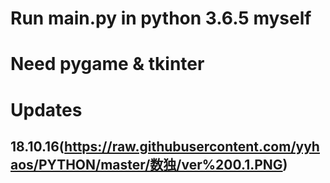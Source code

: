 ﻿# Run main.py in python 3.6.5 myself
# Need pygame & tkinter

# Updates
## 18.10.16(https://raw.githubusercontent.com/yyhaos/PYTHON/master/数独/ver%200.1.PNG)
